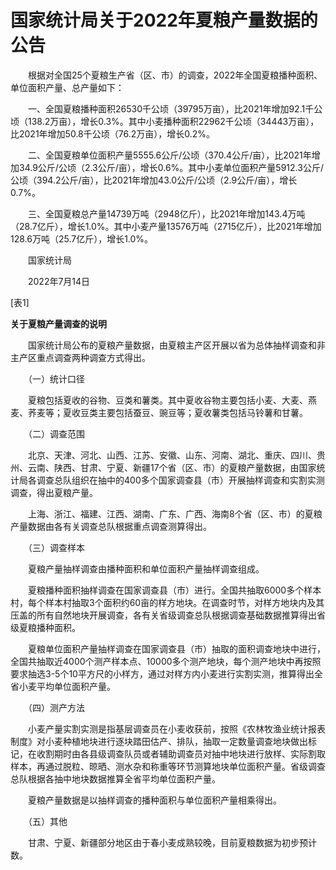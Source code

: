 # 国家统计局关于2022年夏粮产量数据的公告

　　根据对全国25个夏粮生产省（区、市）的调查，2022年全国夏粮播种面积、单位面积产量、总产量如下：

　　一、全国夏粮播种面积26530千公顷（39795万亩），比2021年增加92.1千公顷（138.2万亩），增长0.3%。其中小麦播种面积22962千公顷（34443万亩），比2021年增加50.8千公顷（76.2万亩），增长0.2%。

　　二、全国夏粮单位面积产量5555.6公斤/公顷（370.4公斤/亩），比2021年增加34.9公斤/公顷（2.3公斤/亩），增长0.6%。其中小麦单位面积产量5912.3公斤/公顷（394.2公斤/亩），比2021年增加43.0公斤/公顷（2.9公斤/亩），增长0.7%。

　　三、全国夏粮总产量14739万吨（2948亿斤），比2021年增加143.4万吨（28.7亿斤），增长1.0%。其中小麦产量13576万吨（2715亿斤），比2021年增加128.6万吨（25.7亿斤），增长1.0%。

　　国家统计局 

　　2022年7月14日

\[表1\]

**关于夏粮产量调查的说明**

　　国家统计局公布的夏粮产量数据，由夏粮主产区开展以省为总体抽样调查和非主产区重点调查两种调查方式得出。

　　（一）统计口径

　　夏粮包括夏收的谷物、豆类和薯类。其中夏收谷物主要包括小麦、大麦、燕麦、荞麦等；夏收豆类主要包括蚕豆、豌豆等；夏收薯类包括马铃薯和甘薯。

　　（二）调查范围

　　北京、天津、河北、山西、江苏、安徽、山东、河南、湖北、重庆、四川、贵州、云南、陕西、甘肃、宁夏、新疆17个省（区、市）的夏粮产量数据，由国家统计局各调查总队组织在抽中的400多个国家调查县（市）开展抽样调查和实割实测调查，得出夏粮产量。

　　上海、浙江、福建、江西、湖南、广东、广西、海南8个省（区、市）的夏粮产量数据由各有关调查总队根据重点调查测算得出。

　　（三）调查样本

　　夏粮产量抽样调查由播种面积和单位面积产量抽样调查组成。

　　夏粮播种面积抽样调查在国家调查县（市）进行。全国共抽取6000多个样本村，每个样本村抽取3个面积约60亩的样方地块。在调查时节，对样方地块内及其压盖的所有自然地块开展调查，各有关省级调查总队根据调查基础数据推算得出省级夏粮播种面积。

　　夏粮单位面积产量抽样调查在国家调查县（市）抽取的面积调查地块中进行，全国共抽取近4000个测产样本点、10000多个测产地块，每个测产地块中再按照要求抽选3-5个10平方尺的小样方，通过对样方内小麦进行实割实测，推算得出全省小麦平均单位面积产量。

　　（四）测产方法

　　小麦产量实割实测是指基层调查员在小麦收获前，按照《农林牧渔业统计报表制度》对小麦种植地块进行逐块踏田估产、排队，抽取一定数量调查地块做出标记，在收割期时由各县级调查队员或者辅助调查员对抽中地块进行放样、实际割取样本，再通过脱粒、晾晒、测水杂和称重等环节测算地块单位面积产量。省级调查总队根据各抽中地块数据推算全省平均单位面积产量。

　　夏粮产量数据是以抽样调查的播种面积与单位面积产量相乘得出。

　　（五）其他

　　甘肃、宁夏、新疆部分地区由于春小麦成熟较晚，目前夏粮数据为初步预计数。
